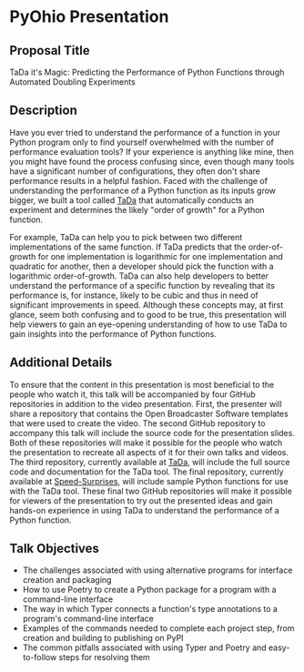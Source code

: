# PyOhio Presentation

## Proposal Title

TaDa it's Magic: Predicting the Performance of Python Functions through Automated Doubling Experiments

## Description

Have you ever tried to understand the performance of a function in your Python
program only to find yourself overwhelmed with the number of performance
evaluation tools? If your experience is anything like mine, then you might have
found the process confusing since, even though many tools have a significant
number of configurations, they often don't share performance results in a
helpful fashion. Faced with the challenge of understanding the performance of a
Python function as its inputs grow bigger, we built a tool called
[TaDa](https://github.com/Tada-Project/tada) that automatically conducts an
experiment and determines the likely "order of growth" for a Python function.

For example, TaDa can help you to pick between two different implementations of
the same function. If TaDa predicts that the order-of-growth for one
implementation is logarithmic for one implementation and quadratic for another,
then a developer should pick the function with a logarithmic order-of-growth.
TaDa can also help developers to better understand the performance of a specific
function by revealing that its performance is, for instance, likely to be cubic
and thus in need of significant improvements in speed. Although these concepts
may, at first glance, seem both confusing and to good to be true, this
presentation will help viewers to gain an eye-opening understanding of how to
use TaDa to gain insights into the performance of Python functions.

## Additional Details

To ensure that the content in this presentation is most beneficial to the people
who watch it, this talk will be accompanied by four GitHub repositories in
addition to the video presentation. First, the presenter will share a repository
that contains the Open Broadcaster Software templates that were used to create
the video. The second GitHub repository to accompany this talk will include the
source code for the presentation slides. Both of these repositories will make it
possible for the people who watch the presentation to recreate all aspects of it
for their own talks and videos. The third repository, currently available at
[TaDa](https://github.com/Tada-Project/tada), will include the full source code
and documentation for the TaDa tool. The final repository, currently available
at [Speed-Surprises](https://github.com/Tada-Project/speed-surprises), will
include sample Python functions for use with the TaDa tool. These final two
GitHub repositories will make it possible for viewers of the presentation to try
out the presented ideas and gain hands-on experience in using TaDa to understand
the performance of a Python function.

## Talk Objectives

- The challenges associated with using alternative programs for interface creation and packaging
- How to use Poetry to create a Python package for a program with a command-line interface
- The way in which Typer connects a function's type annotations to a program's command-line interface
- Examples of the commands needed to complete each project step, from creation and building to publishing on PyPI
- The common pitfalls associated with using Typer and Poetry and easy-to-follow steps for resolving them
